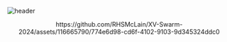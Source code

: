 ![header](https://capsule-render.vercel.app/api?type=waving&text=Frame%20Construction%20Instructions&animation=scaleIn&color=gradient&fontColor=000000&customColorList=6&height=150&fontSize=50&fontAlignY=35)
<p align="center">
  https://github.com/RHSMcLain/XV-Swarm-2024/assets/116665790/774e6d98-cd6f-4102-9103-9d345324ddc0
</p>
